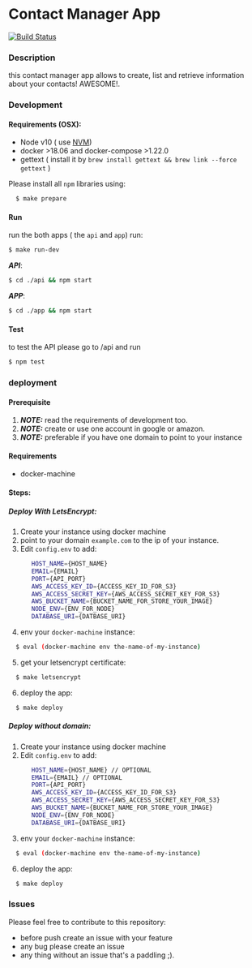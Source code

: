 # Contact Manager App 
[![Build Status](https://travis-ci.com/S0c5/contact-manager-app.svg?branch=develop)](https://travis-ci.com/S0c5/contact-manager-app)

### Description
  
this contact manager app allows to create, list and retrieve information about your contacts! AWESOME!.


### Development

#### Requirements (OSX): 

- Node v10 ( use [NVM](https://github.com/creationix/nvm))
- docker >18.06 and docker-compose >1.22.0
- gettext ( install it by `brew install gettext && brew link --force gettext` )

Please install all `npm` libraries using: 

```bash
  $ make prepare
```

#### Run 

run the both apps ( the `api` and `app`) run: 

```bash
$ make run-dev
```

***API***:
```bash 
$ cd ./api && npm start
```

***APP***:
```bash 
$ cd ./app && npm start
```

#### Test

to test the API please go to /api and run 

```bash
$ npm test
```

### deployment


#### Prerequisite

1. ***NOTE:*** read the requirements of development too.
2. ***NOTE:*** create or use one account in google or amazon.
3. ***NOTE:*** preferable if you have one domain to point to your instance


#### Requirements

  - docker-machine
  
#### Steps: 

##### Deploy With LetsEncrypt:

1. Create your instance using docker machine 
2. point to your domain `example.com` to the ip of your instance.
3. Edit `config.env` to add: 
   ```bash
      HOST_NAME={HOST_NAME}
      EMAIL={EMAIL}
      PORT={API_PORT}
      AWS_ACCESS_KEY_ID={ACCESS_KEY_ID_FOR_S3}
      AWS_ACCESS_SECRET_KEY={AWS_ACCESS_SECRET_KEY_FOR_S3}
      AWS_BUCKET_NAME={BUCKET_NAME_FOR_STORE_YOUR_IMAGE}
      NODE_ENV={ENV_FOR_NODE}
      DATABASE_URI={DATBASE_URI}
   ```
4. env your `docker-machine` instance:

```bash
  $ eval (docker-machine env the-name-of-my-instance)
```

5. get your letsencrypt certificate:

```bash
  $ make letsencrypt
```

6. deploy the app: 

```bash
  $ make deploy
```

##### Deploy without domain:

1. Create your instance using docker machine 
3. Edit `config.env` to add: 
   ```bash
      HOST_NAME={HOST_NAME} // OPTIONAL
      EMAIL={EMAIL} // OPTIONAL
      PORT={API_PORT}
      AWS_ACCESS_KEY_ID={ACCESS_KEY_ID_FOR_S3}
      AWS_ACCESS_SECRET_KEY={AWS_ACCESS_SECRET_KEY_FOR_S3}
      AWS_BUCKET_NAME={BUCKET_NAME_FOR_STORE_YOUR_IMAGE}
      NODE_ENV={ENV_FOR_NODE}
      DATABASE_URI={DATBASE_URI}
   ```
4. env your `docker-machine` instance:

```bash
  $ eval (docker-machine env the-name-of-my-instance)
```

6. deploy the app: 

```bash
  $ make deploy
```


### Issues

Please feel free to contribute to this repository:

* before push create an issue with your feature
* any bug please create an issue
* any thing without an issue that's a paddling ;).









